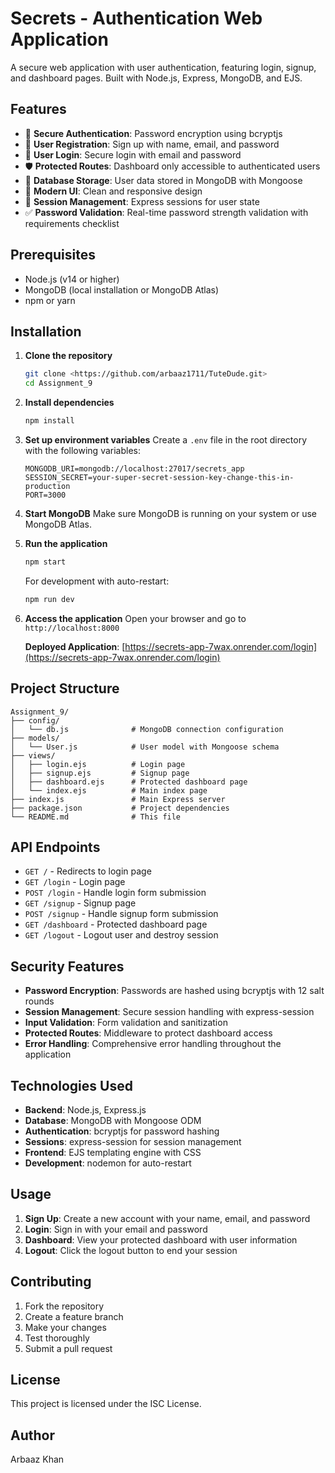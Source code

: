 # Secrets - Authentication Web Application

A secure web application with user authentication, featuring login, signup, and dashboard pages. Built with Node.js, Express, MongoDB, and EJS.

## Features

- 🔐 **Secure Authentication**: Password encryption using bcryptjs
- 👤 **User Registration**: Sign up with name, email, and password
- 🔑 **User Login**: Secure login with email and password
- 🛡️ **Protected Routes**: Dashboard only accessible to authenticated users
- 💾 **Database Storage**: User data stored in MongoDB with Mongoose
- 🎨 **Modern UI**: Clean and responsive design
- 🔄 **Session Management**: Express sessions for user state
- ✅ **Password Validation**: Real-time password strength validation with requirements checklist

## Prerequisites

- Node.js (v14 or higher)
- MongoDB (local installation or MongoDB Atlas)
- npm or yarn

## Installation

1. **Clone the repository**
   ```bash
   git clone <https://github.com/arbaaz1711/TuteDude.git>
   cd Assignment_9
   ```

2. **Install dependencies**
   ```bash
   npm install
   ```

3. **Set up environment variables**
   Create a `.env` file in the root directory with the following variables:
   ```env
   MONGODB_URI=mongodb://localhost:27017/secrets_app
   SESSION_SECRET=your-super-secret-session-key-change-this-in-production
   PORT=3000
   ```

4. **Start MongoDB**
   Make sure MongoDB is running on your system or use MongoDB Atlas.

5. **Run the application**
   ```bash
   npm start
   ```
   
   For development with auto-restart:
   ```bash
   npm run dev
   ```

6. **Access the application**
   Open your browser and go to `http://localhost:8000`
   
   **Deployed Application**: [https://secrets-app-7wax.onrender.com/login](https://secrets-app-7wax.onrender.com/login)

## Project Structure

```
Assignment_9/
├── config/
│   └── db.js              # MongoDB connection configuration
├── models/
│   └── User.js            # User model with Mongoose schema
├── views/
│   ├── login.ejs          # Login page
│   ├── signup.ejs         # Signup page
│   ├── dashboard.ejs      # Protected dashboard page
│   └── index.ejs          # Main index page
├── index.js               # Main Express server
├── package.json           # Project dependencies
└── README.md              # This file
```

## API Endpoints

- `GET /` - Redirects to login page
- `GET /login` - Login page
- `POST /login` - Handle login form submission
- `GET /signup` - Signup page
- `POST /signup` - Handle signup form submission
- `GET /dashboard` - Protected dashboard page
- `GET /logout` - Logout user and destroy session

## Security Features

- **Password Encryption**: Passwords are hashed using bcryptjs with 12 salt rounds
- **Session Management**: Secure session handling with express-session
- **Input Validation**: Form validation and sanitization
- **Protected Routes**: Middleware to protect dashboard access
- **Error Handling**: Comprehensive error handling throughout the application

## Technologies Used

- **Backend**: Node.js, Express.js
- **Database**: MongoDB with Mongoose ODM
- **Authentication**: bcryptjs for password hashing
- **Sessions**: express-session for session management
- **Frontend**: EJS templating engine with CSS
- **Development**: nodemon for auto-restart

## Usage

1. **Sign Up**: Create a new account with your name, email, and password
2. **Login**: Sign in with your email and password
3. **Dashboard**: View your protected dashboard with user information
4. **Logout**: Click the logout button to end your session

## Contributing

1. Fork the repository
2. Create a feature branch
3. Make your changes
4. Test thoroughly
5. Submit a pull request

## License

This project is licensed under the ISC License.

## Author

Arbaaz Khan 
